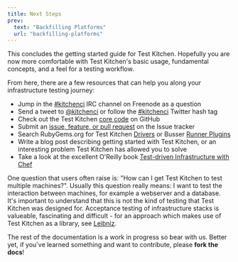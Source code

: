 ```yaml
---
title: Next Steps
prev:
  text: "Backfilling Platforms"
  url: "backfilling-platforms"
---
```


This concludes the getting started guide for Test Kitchen. Hopefully you are now more comfortable with Test Kitchen's basic usage, fundamental concepts, and a feel for a testing workflow.

From here, there are a few resources that can help you along your infrastructure testing journey:

* Jump in the [#kitchenci](http://webchat.freenode.net/?channels=kitchenci) IRC channel on Freenode as a question
* Send a tweet to [@kitchenci](https://twitter.com/kitchenci) or follow the [#kitchenci](https://twitter.com/search?q=%23kitchenci&src=typd) Twitter hash tag
* Check out the Test Kitchen [core code](https://github.com/test-kitchen/test-kitchen) on GitHub
* Submit an [issue, feature, or pull request](https://github.com/test-kitchen/test-kitchen/issues) on the Issue tracker
* Search RubyGems.org for Test Kitchen [Drivers](https://rubygems.org/search?utf8=%E2%9C%93&query=kitchen-) or Busser [Runner Plugins](https://rubygems.org/search?utf8=%E2%9C%93&query=busser-)
* Write a blog post describing getting started with Test Kitchen, or an interesting problem Test Kitchen has allowed you to solve
* Take a look at the excellent O'Reilly book [Test-driven Infrastructure with Chef](http://shop.oreilly.com/product/0636920030973.do)

One question that users often raise is: "How can I get Test Kitchen to test multiple machines?".  Usually this question really means: I want to test the interaction between machines, for example a webserver and a database.  It's important to understand that this is not the kind of testing that Test Kitchen was designed for.  Acceptance testing of infrastructure stacks is valueable, fascinating and difficult - for an approach which makes use of Test Kitchen as a library, see [Leibniz](http://leibniz.cc).

The rest of the documentation is a work in progress so bear with us. Better yet, if you've learned something and want to contribute, please **fork the docs**!
